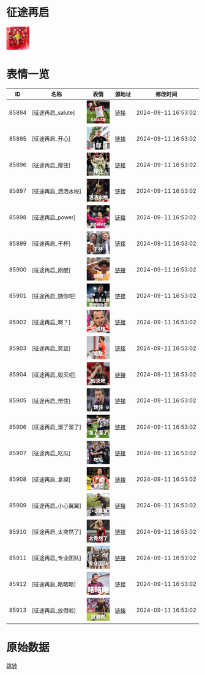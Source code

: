 # 征途再启

<img src="./cover.png" height="60" alt="cover" />

# 表情一览

|ID|名称|表情|源地址|修改时间|
|----|----|----|----|----|
|85894|[征途再启_salute]|<img src="./pic/085894_%5B征途再启_salute%5D.png" height="60" alt="salute"/>|[链接](https://i0.hdslb.com/bfs/garb/170c84c61a7c06f1cbfe55a9b00a73ffc0369aab.png)|2024-09-11 16:53:02|
|85895|[征途再启_开心]|<img src="./pic/085895_%5B征途再启_开心%5D.png" height="60" alt="开心"/>|[链接](https://i0.hdslb.com/bfs/garb/b575c10e1c27bb410c8d81db20438b984cf6c795.png)|2024-09-11 16:53:02|
|85896|[征途再启_撑住]|<img src="./pic/085896_%5B征途再启_撑住%5D.png" height="60" alt="撑住"/>|[链接](https://i0.hdslb.com/bfs/garb/224657c14283bf54fd23a3b1d6c4d42850e2820d.png)|2024-09-11 16:53:02|
|85897|[征途再启_洒洒水啦]|<img src="./pic/085897_%5B征途再启_洒洒水啦%5D.png" height="60" alt="洒洒水啦"/>|[链接](https://i0.hdslb.com/bfs/garb/b870ce4ac2de4e524450eb9e96eab0a6f420f173.png)|2024-09-11 16:53:02|
|85898|[征途再启_power]|<img src="./pic/085898_%5B征途再启_power%5D.png" height="60" alt="power"/>|[链接](https://i0.hdslb.com/bfs/garb/e5b6021eb1c5798394879a284a095b535441e157.png)|2024-09-11 16:53:02|
|85899|[征途再启_干杯]|<img src="./pic/085899_%5B征途再启_干杯%5D.png" height="60" alt="干杯"/>|[链接](https://i0.hdslb.com/bfs/garb/76b27bd8d0e237b68c3359fc3b8b33fe4c9b1103.png)|2024-09-11 16:53:02|
|85900|[征途再启_刚醒]|<img src="./pic/085900_%5B征途再启_刚醒%5D.png" height="60" alt="刚醒"/>|[链接](https://i0.hdslb.com/bfs/garb/ca962345620c56ecebab5ef0381db13f79cbf671.png)|2024-09-11 16:53:02|
|85901|[征途再启_随你吧]|<img src="./pic/085901_%5B征途再启_随你吧%5D.png" height="60" alt="随你吧"/>|[链接](https://i0.hdslb.com/bfs/garb/cfed4f39ab56b22f1b9b0bc7d0d5f644ee427eb8.png)|2024-09-11 16:53:02|
|85902|[征途再启_啊？]|<img src="./pic/085902_%5B征途再启_啊？%5D.png" height="60" alt="啊？"/>|[链接](https://i0.hdslb.com/bfs/garb/d355d489e3dc17a700367690f9781ab96ae522c1.png)|2024-09-11 16:53:02|
|85903|[征途再启_笑鼠]|<img src="./pic/085903_%5B征途再启_笑鼠%5D.png" height="60" alt="笑鼠"/>|[链接](https://i0.hdslb.com/bfs/garb/3ad80bbaf09bfb978ebb13462ab2f3e70b808ee3.png)|2024-09-11 16:53:02|
|85904|[征途再启_毁灭吧]|<img src="./pic/085904_%5B征途再启_毁灭吧%5D.png" height="60" alt="毁灭吧"/>|[链接](https://i0.hdslb.com/bfs/garb/3e01c880a23f0784e82d87506e345a03a81d7b5c.png)|2024-09-11 16:53:02|
|85905|[征途再启_愣住]|<img src="./pic/085905_%5B征途再启_愣住%5D.png" height="60" alt="愣住"/>|[链接](https://i0.hdslb.com/bfs/garb/2cb2bb24b755b31b873e7d5c591c105ecc39572e.png)|2024-09-11 16:53:02|
|85906|[征途再启_溜了溜了]|<img src="./pic/085906_%5B征途再启_溜了溜了%5D.png" height="60" alt="溜了溜了"/>|[链接](https://i0.hdslb.com/bfs/garb/cf55eb938d3e8c5ce4173fcf3f591d5331573982.png)|2024-09-11 16:53:02|
|85907|[征途再启_吃瓜]|<img src="./pic/085907_%5B征途再启_吃瓜%5D.png" height="60" alt="吃瓜"/>|[链接](https://i0.hdslb.com/bfs/garb/8d2f124afaabc3b9baa2ee24f63c64776d11fdf3.png)|2024-09-11 16:53:02|
|85908|[征途再启_拿捏]|<img src="./pic/085908_%5B征途再启_拿捏%5D.png" height="60" alt="拿捏"/>|[链接](https://i0.hdslb.com/bfs/garb/918a5b14790eef75001e3dde627b3e2b5d7fb231.png)|2024-09-11 16:53:02|
|85909|[征途再启_小心翼翼]|<img src="./pic/085909_%5B征途再启_小心翼翼%5D.png" height="60" alt="小心翼翼"/>|[链接](https://i0.hdslb.com/bfs/garb/3e3d2de1becfd1a03d3d9ff65b9a6674ed014a26.png)|2024-09-11 16:53:02|
|85910|[征途再启_太突然了]|<img src="./pic/085910_%5B征途再启_太突然了%5D.png" height="60" alt="太突然了"/>|[链接](https://i0.hdslb.com/bfs/garb/621480ca609aa85e969428d8d34db0f18fe23f6e.png)|2024-09-11 16:53:02|
|85911|[征途再启_专业团队]|<img src="./pic/085911_%5B征途再启_专业团队%5D.png" height="60" alt="专业团队"/>|[链接](https://i0.hdslb.com/bfs/garb/826423face740deb8115a76da3a25519f9e0a929.png)|2024-09-11 16:53:02|
|85912|[征途再启_略略略]|<img src="./pic/085912_%5B征途再启_略略略%5D.png" height="60" alt="略略略"/>|[链接](https://i0.hdslb.com/bfs/garb/69a6a8f7dc8d894122d25312a2310925772f07a9.png)|2024-09-11 16:53:02|
|85913|[征途再启_放假啦]|<img src="./pic/085913_%5B征途再启_放假啦%5D.png" height="60" alt="放假啦"/>|[链接](https://i0.hdslb.com/bfs/garb/e264ace81d3b9b91c353299ef9ee37d6c19d7b4a.png)|2024-09-11 16:53:02|

# 原始数据

[跳转](./raw.json)

